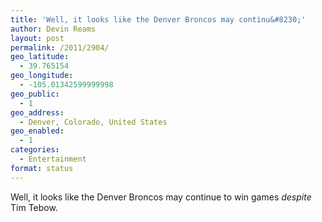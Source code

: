 ```yaml
---
title: 'Well, it looks like the Denver Broncos may continu&#8230;'
author: Devin Reams
layout: post
permalink: /2011/2904/
geo_latitude:
  - 39.765154
geo_longitude:
  - -105.01342599999998
geo_public:
  - 1
geo_address:
  - Denver, Colorado, United States
geo_enabled:
  - 1
categories:
  - Entertainment
format: status
---
```

Well, it looks like the Denver Broncos may continue to win games *despite* Tim Tebow.